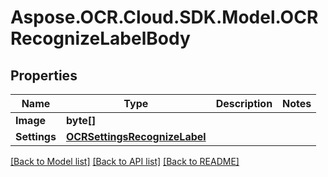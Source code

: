 # Aspose.OCR.Cloud.SDK.Model.OCRRecognizeLabelBody

## Properties

Name | Type | Description | Notes
------------ | ------------- | ------------- | -------------
**Image** | **byte[]** |  | 
**Settings** | [**OCRSettingsRecognizeLabel**](OCRSettingsRecognizeLabel.md) |  | 

[[Back to Model list]](../README.md#documentation-for-models) [[Back to API list]](../README.md#documentation-for-api-endpoints) [[Back to README]](../README.md)

